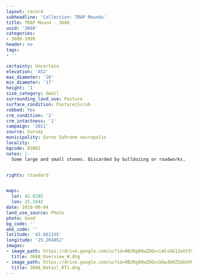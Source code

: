 ```yaml
---
layout: record
subheadline: 'Collection: TRAP Mounds'
title: TRAP Mound - 3688
uuid: '3688'
categories:
- 3000-3999
header: no
tags:
- ''

certainty: Uncertain
elevation: '452'
max_diameter: '20'
min_diameter: '17'
height: '1'
size_category: Small
surrounding_land_use: Pasture
surface_condition: Pasture|Scrub
robbed: Yes
crm_condition: '2'
crm_intactness: '1'
campaign: '2011'
source: Survey
municipality: Gorno Sahrane necropolis
locality: ''
bgcode: DS001
notes: |-
  Some large and small stones. Discarded by bulldozing or roadworks.


rights: standard


maps:
  lat: 42.6285
  lon: 25.2442
date: 2018-06-04
land_use_source: Photo
photo: Good
bg_code: ''
akb_code: ''
latitude: '42.661335'
longitude: '25.204052'
images:
- image_path: https://drive.google.com/uc?id=0B3Rg88wZDQscLWlsOG12eUt5VlE
  title: 3688_Overview_W.dng
- image_path: https://drive.google.com/uc?id=0B3Rg88wZDQscbkw3b0Z5QkUtM3M
  title: 3688_Detail_RT1.dng
---
```

